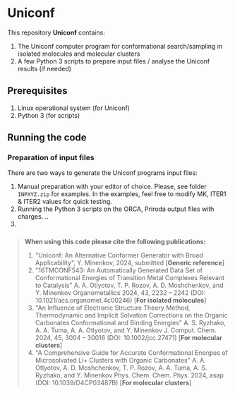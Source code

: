 # Uniconf
This repository **Uniconf** contains:
1) The Uniconf computer program for conformational search/sampling in isolated molecules and molecular clusters
2) A few Python 3 scripts to prepare input files / analyse the Uniconf results (if needed)

## Prerequisites
1) Linux operational system (for Uniconf)
2) Python 3 (for scripts)

## Running the code
### Preparation of input files
There are two ways to generate the Uniconf programs input files:
1) Manual preparation with your editor of choice. Please, see folder ```INPXYZ.zip``` for examples. In the examples, feel free to modify MK, ITER1 & ITER2 values for quick testing.
2) Running the Python 3 scripts on the ORCA, Priroda output files with charges.
   ..
4)   
### 


> **When using this code please cite the following publications:**
> 1) "Uniconf: An Alternative Conformer Generator with Broad Applicability", Y. Minenkov, 2024, submitted [**Generic reference**]
> 2) "16TMCONF543: An Automatically Generated Data Set of Conformational Energies of Transition Metal Complexes Relevant to Catalysis" A. A. Otlyotov, T. P. Rozov, A. D. Moshchenkov, and Y. Minenkov Organometallics 2024, 43, 2232 – 2242 (DOI: 10.1021/acs.organomet.4c00246) [**For isolated molecules**]
> 3) "An Influence of Electronic Structure Theory Method, Thermodynamic and Implicit Solvation Corrections on the Organic Carbonates Conformational and Binding Energies" A. S. Ryzhako, A. A. Tuma, A. A. Otlyotov, and Y. Minenkov J. Comput. Chem. 2024, 45, 3004 – 30016 (DOI: 10.1002/jcc.27471) [**For molecular clusters**]
> 4) "A Comprehensive Guide for Accurate Conformational Energies of Microsolvated Li+ Clusters with Organic Carbonates" A. A. Otlyotov, A. D. Moshchenkov, T. P. Rozov, A. A. Tuma, A. S. Ryzhako, and Y. Minenkov Phys. Chem. Chem. Phys. 2024, asap (DOI: 10.1039/D4CP03487B) [**For molecular clusters**]
